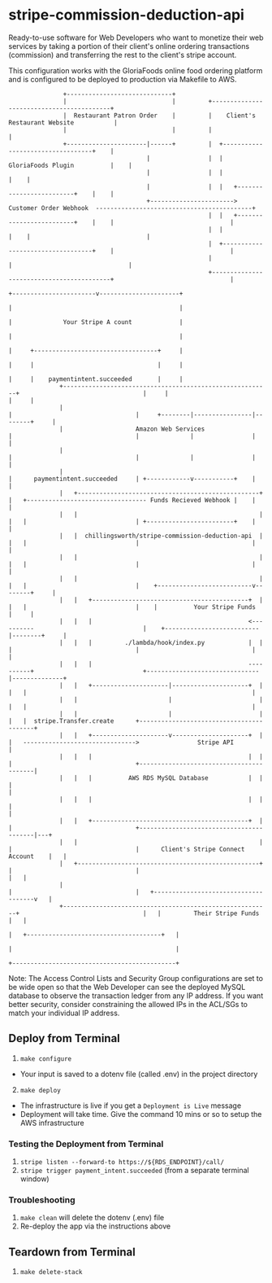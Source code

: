 # stripe-commission-deduction-api
Ready-to-use software for Web Developers who want to monetize their web services by taking a portion of their client's online ordering transactions (commission) and transferring the rest to the client's stripe account.

This configuration works with the GloriaFoods online food ordering platform and is configured to be deployed to production via Makefile to AWS.

                                                                                                                                                                                                                                                                              
                                                                                                                                                                                                                                                                              
                                                                                                                                                                                                                                                                              
                                                                                                                                                                                                                                                                              
                                                                                                                                                                                                                                                                              
                                                                                                                                                                                                                                                                              
                                                                                                                                                                                                                                                                              
                                                                                                                                                                                                                                                                              
                                                                                                                                                                                                                                                                              
                                                                                                                                                                                                                                                                              
                                                                                                                                                                                                                                                                              
                                                                                                                                                                                                                                                                              
                                                                                                                                                                                                                                                                              
                   +-----------------------------+                                                                                                                                                                                                                            
                   |                             |         +------------------------------------------+                                                                                                                                                                       
                   |  Restaurant Patron Order    |         |    Client's Restaurant Website           |                                                                                                                                                                       
                   |                             |         |                                          |                                                                                                                                                                       
                   +----------------------|------+         |  +----------------------------------+    |                                                                                                                                                                       
                                          |                |  |      GloriaFoods Plugin          |    |                                                                                                                                                                       
                                          |                |  |                                  |    |                                                                                                                                                                       
                                          |                |  |   +-------------------------+    |    |                                                                                                                                                                       
                                          +-----------------------> Customer Order Webhook  -------------------------------------------+                                                                                                                                      
                                                           |  |   +-------------------------+    |    |                                |                                                                                                                                      
                                                           |  |                                  |    |                                |                                                                                                                                      
                                                           |  +----------------------------------+    |                                |                                                                                                                                      
                                                           |                                          |                                |                                                                                                                                      
                                                           +------------------------------------------+                                |                                                                                                                                      
                                                                                                               +-----------------------v----------------------+                                                                                                               
                                                                                                               |                                              |                                                                                                               
                                                                                                               |              Your Stripe A count             |                                                                                                               
                                                                                                               |                                              |                                                                                                               
                                                                                                               |     +----------------------------------+     |                                                                                                               
                                                                                                               |     |                                  |     |                                                                                                               
                                                                                                               |     |    paymentintent.succeeded       |     |                                                                                                               
                  +---------------------------------------------------------+                                  |     |                                  |     |                                                                                                               
                  |                                                         |                                  |     +--------|----------------|--------+     |                                                                                                               
                  |                    Amazon Web Services                  |                                  |              |                |              |                                                                                                               
                  |                                                         |                                  |              |                |              |                                                                                                               
                  |                                                         |      paymentintent.succeeded     | +------------v-----------+    |              |                                                                                                               
                  |   +--------------------------------------------------+  |   +--------------------------------- Funds Recieved Webhook |    |              |                                                                                                               
                  |   |                                                  |  |   |                              | +------------------------+    |              |                                                                                                               
                  |   |  chillingsworth/stripe-commission-deduction-api  |  |   |                              |                               |              |                                                                                                               
                  |   |                                                  |  |   |                              |                               |              |                                                                                                               
                  |   |                                                  |  |   |                              |    +--------------------------v--------+     |                                                                                                               
                  |   |   +-------------------------------------------+  |  |   |                              |    |          Your Stripe Funds        |     |                                                                                                               
                  |   |   |                                           <----------                              |    +--------------------------|--------+     |                                                                                                               
                  |   |   |         ./lambda/hook/index.py            |  |  |                                  |                               |              |                                                                                                               
                  |   |   |                                           ----------+                              +-------------------------------|--------------+                                                                                                               
                  |   |   +---------------------|---------------------+  |  |   |                                                              |                                                                                                                              
                  |   |                         |                        |  |   |                                                              |                                                                                                                              
                  |   |                         |                        |  |   |  stripe.Transfer.create      +-----------------------------------------+                                                                                                                    
                  |   |   +---------------------v---------------------+  |  |   ------------------------------->                Stripe API               |                                                                                                                    
                  |   |   |                                           |  |  |                                  +-----------------------------------------|                                                                                                                    
                  |   |   |          AWS RDS MySQL Database           |  |  |                                                                            |                                                                                                                    
                  |   |   |                                           |  |  |                                                                            |                                                                                                                    
                  |   |   +-------------------------------------------+  |  |                                  +-----------------------------------------|---+                                                                                                                
                  |   |                                                  |  |                                  |      Client's Stripe Connect Account    |   |                                                                                                                
                  |   +--------------------------------------------------+  |                                  |                                         |   |                                                                                                                
                  |                                                         |                                  |   +-------------------------------------v   |                                                                                                                
                  +---------------------------------------------------------+                                  |   |         Their Stripe Funds          |   |                                                                                                                
                                                                                                               |   +-------------------------------------+   |                                                                                                                
                                                                                                               |                                             |                                                                                                                
                                                                                                               +---------------------------------------------+                                                                                                                
                                                                                                                                                                                                                                                                              
                                                                                                                                                                                                                                                                              
                                                                                                                                                                                                                                                                              
                                                                                                                                                                                                                                                                              
                                                                                                                                                                                                                                                                              
                                                                                                                                                                                                                                                                              
                                                                                                                                                                                                                                                                              
                                                                                                                                                                                                                                                                              
                                                                                                                                                                                                                                                                              
                                                                                                                                                                                                                                                                              
                                                                                                                                                                                                                                                                              
                                                                                                                                                                                                                                                                              
                                                                                                                                                                                                                                                                              
                                                                                                                                                                                                                                                                              
                                                                                                                                                                                                                                                                              
                                                                                                                                                                                                                                                                              
                                                                                                                                                                                                                                                                              
                                                                                                                                                                                                                                                                              
                                                                                                                                                                                                                                                                              
                                                                                                                                                                                                                                                                              
                                                                                                                                                                                                                                                                             


Note: The Access Control Lists and Security Group configurations are set to be wide open so that the Web Developer can see the deployed MySQL database to observe the transaction ledger from any IP address. If you want better security, consider constraining the allowed IPs in the ACL/SGs to match your individual IP address.

## Deploy from Terminal
1. ```make configure```
* Your input is saved to a dotenv file (called .env) in the project directory
2. ```make deploy```
* The infrastructure is live if you get a ```Deployment is Live``` message
* Deployment will take time. Give the command 10 mins or so to setup the AWS infrastructure

### Testing the Deployment from Terminal
1. ```stripe listen --forward-to https://${RDS_ENDPOINT}/call/```
2. ```stripe trigger payment_intent.succeeded``` (from a separate terminal window)

### Troubleshooting
1. ```make clean``` will delete the dotenv (.env) file
2. Re-deploy the app via the instructions above

## Teardown from Terminal
1. ```make delete-stack```
